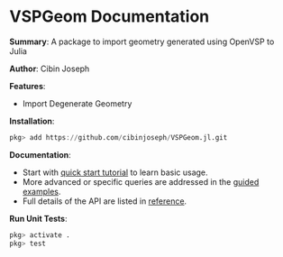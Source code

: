 # VSPGeom Documentation

**Summary**: A package to import geometry generated using OpenVSP to Julia

**Author**: Cibin Joseph

**Features**:

- Import Degenerate Geometry

**Installation**:

```julia
pkg> add https://github.com/cibinjoseph/VSPGeom.jl.git
```

**Documentation**:

- Start with [quick start tutorial](tutorial.md) to learn basic usage.
- More advanced or specific queries are addressed in the [guided examples](howto.md).
- Full details of the API are listed in [reference](reference.md).

**Run Unit Tests**:

```julia
pkg> activate .
pkg> test
```
